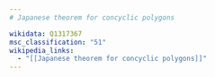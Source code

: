 ```yaml
---
# Japanese theorem for concyclic polygons

wikidata: Q1317367
msc_classification: "51"
wikipedia_links:
  - "[[Japanese theorem for concyclic polygons]]"
---
```

